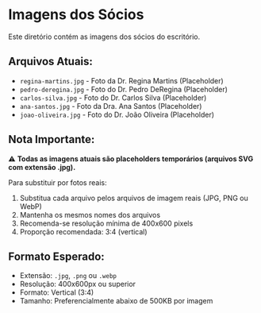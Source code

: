 # Imagens dos Sócios

Este diretório contém as imagens dos sócios do escritório.

## Arquivos Atuais:

- `regina-martins.jpg` - Foto da Dr. Regina Martins (Placeholder)
- `pedro-deregina.jpg` - Foto do Dr. Pedro DeRegina (Placeholder)
- `carlos-silva.jpg` - Foto do Dr. Carlos Silva (Placeholder)
- `ana-santos.jpg` - Foto da Dra. Ana Santos (Placeholder)
- `joao-oliveira.jpg` - Foto do Dr. João Oliveira (Placeholder)

## Nota Importante:

⚠️ **Todas as imagens atuais são placeholders temporários (arquivos SVG com extensão .jpg).**

Para substituir por fotos reais:
1. Substitua cada arquivo pelos arquivos de imagem reais (JPG, PNG ou WebP)
2. Mantenha os mesmos nomes dos arquivos
3. Recomenda-se resolução mínima de 400x600 pixels
4. Proporção recomendada: 3:4 (vertical)

## Formato Esperado:
- Extensão: `.jpg`, `.png` ou `.webp`
- Resolução: 400x600px ou superior
- Formato: Vertical (3:4)
- Tamanho: Preferencialmente abaixo de 500KB por imagem 